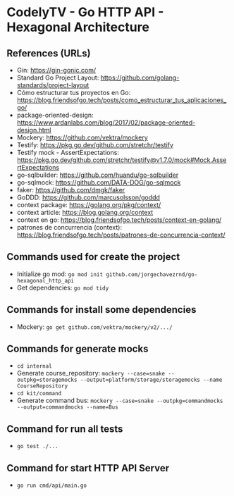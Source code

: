 # CodelyTV - Go HTTP API - Hexagonal Architecture

## References (URLs)
- Gin: https://gin-gonic.com/
- Standard Go Project Layout: https://github.com/golang-standards/project-layout
- Cómo estructurar tus proyectos en Go: https://blog.friendsofgo.tech/posts/como_estructurar_tus_aplicaciones_go/
- package-oriented-design: https://www.ardanlabs.com/blog/2017/02/package-oriented-design.html
- Mockery: https://github.com/vektra/mockery
- Testify: https://pkg.go.dev/github.com/stretchr/testify
- Testify mock - AssertExpectations: https://pkg.go.dev/github.com/stretchr/testify@v1.7.0/mock#Mock.AssertExpectations
- go-sqlbuilder: https://github.com/huandu/go-sqlbuilder
- go-sqlmock: https://github.com/DATA-DOG/go-sqlmock
- faker: https://github.com/dmgk/faker
- GoDDD: https://github.com/marcusolsson/goddd
- context package: https://golang.org/pkg/context/
- context article: https://blog.golang.org/context
- context en go: https://blog.friendsofgo.tech/posts/context-en-golang/
- patrones de concurrencia (context): https://blog.friendsofgo.tech/posts/patrones-de-concurrencia-context/

## Commands used for create the project
- Initialize go mod: `go mod init github.com/jorgechavezrnd/go-hexagonal_http_api`
- Get dependencies: `go mod tidy`

## Commands for install some dependencies
- Mockery: `go get github.com/vektra/mockery/v2/.../`

## Commands for generate mocks
- `cd internal`
- Generate course_repository: `mockery --case=snake --outpkg=storagemocks --output=platform/storage/storagemocks --name CourseRepository`
- `cd kit/command`
- Generate command bus: `mockery --case=snake --outpkg=commandmocks --output=commandmocks --name=Bus`

## Command for run all tests
- `go test ./...`

## Command for start HTTP API Server
- `go run cmd/api/main.go`
